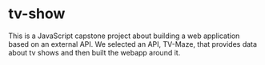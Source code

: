 # tv-show
This is a JavaScript capstone project about building a web application based on an external API. We selected an API, TV-Maze, that provides data about tv shows and then built the webapp around it. 
